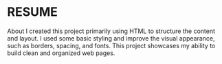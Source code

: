 # RESUME
About I created this project primarily using HTML to structure the content and layout. I used some basic styling and improve the visual appearance, such as borders, spacing, and fonts. This project showcases my ability to build clean and organized web pages.
